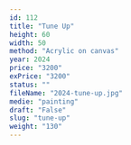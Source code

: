 ```yaml
---
id: 112
title: "Tune Up"
height: 60
width: 50
method: "Acrylic on canvas"
year: 2024
price: "3200"
exPrice: "3200"
status: ""
fileName: "2024-tune-up.jpg"
medie: "painting"
draft: "False"
slug: "tune-up"
weight: "130"
---
```

